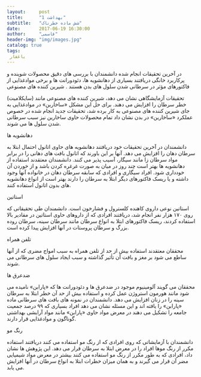 ```yaml
---
layout:     post
title:      "بهداشت 1"
subtitle:   "شش ماده خطرناک"
date:       2017-06-19 16:30:00
author:     "قاسمی"
header-img: "img/images.jpg"
catalog: true
tags:
 یاغفار 
---
```


در آخرین تحقیقات انجام شده دانشمندان با بررسی های دقیق محصولات شوینده و پرکاربرد خانگی دریافتند بسیاری از دهانشویه ها، دئودورانت ها و برخی موادغذایی از فاکتورهای مؤثر در سرطانی شدن سلول های بدن هستند
.
شیرین کننده های مصنوعی

تحقیقات آزمایشگاهی نشان می دهد، شیرین کننده های مصنوعی مانند (سایکلامیت) خطر سرطان را افزایش می دهند.
برای حل این مشکل «ساخارین» در موادغذایی به جای شیرین کننده های مصنوعی به کار برده شد، تحقیقات جدید انجام شده در خصوص عملکرد «ساخارین» در بدن نشان داد تمام محصولات حاوی ساخارین نیز سبب سرطانی شدن سلول ها می شوند.


دهانشویه ها

دانشمندان در آخرین تحقیقات خود دریافتند دهانشویه های حاوی اتانول احتمال ابتلا به سرطان دهان را افزایش می دهد.
آنها بر این باورند که اتانول بافت های دهانی را در برابر مواد سرطان زا مانند سیگار، آسیب پذیر می کنند.
دانشمندان معتقدند استفاده از دهانشویه ها بهتر است چند روز در میان به صورت غرغره کردن باشد و از خوردن آن خودداری شود.
افراد سیگاری و افرادی که سابقه سرطان دهان در خانواده آنها وجود داشته و یا ریسک فاکتورهای دیگر ابتلا به سرطان را دارند بهتر است از انواع دهانشویه های بدون اتانول استفاده کنند.


استاتین

استاتین نوعی داروی کاهنده کلسترول و فشارخون است. دانشمندان طی تحقیقاتی که روی ۱۷۰ هزار نفر انجام شد، دریافتند افرادی که از داروهای حاوی استاتین در مقادیر بالا استفاده کردند، ریسک فاکتورهای ابتلا به انواع سرطان مانند سرطان سینه، سرطان روده بزرگ و سرطان پروستات در آنها افزایش پیدا کرده است.


تلفن همراه

محققان معتقدند استفاده بیش از حد از تلفن همراه به سبب امواج مضری که از آنها ساطع می شود بر مغز و بافت آن تأثیر گذاشته و سبب ایجاد سلول های سرطانی می شوند.


ضدعرق ها

محققان می گویند آلومینیوم موجود در ضدعرق ها و دئودورانت ها که «پارابن» نامیده می شود مانند هورمون استروژن عمل کرده و استفاده بیش از حد آن خطر ابتلا به سرطان سینه را در زنان افزایش می دهد. دانشمندان در نمونه های بافت های سرطانی ماده «پارابن» را یافته اند و این مسئله نشان می دهد افراد بسیاری که ۹۹ درصد جمعیت جامعه را تشکیل می دهند در معرض مواد حاوی «پارابن» مانند مواد آرایشی بهداشتی گوناگون و موادغذایی قرار دارند.


رنگ مو

دانشمندان با آزمایشاتی که روی افرادی که از رنگ مو استفاده می کنند دریافتند استفاده مکرر از رنگ موها افراد را در معرض ابتلا به سرطان قرار می دهد.
این پژوهش ها نشان داد، افرادی که به طور مکرر از رنگ مو استفاده می کنند بیشتر در معرض مواد شیمیایی مضر آن قرار می گیرند و به همان میزان خطرات ابتلا به انواع سرطان در آنها افزایش می یابد.
